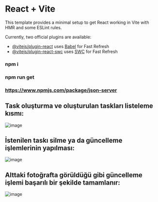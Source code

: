 # React + Vite

This template provides a minimal setup to get React working in Vite with HMR and some ESLint rules.

Currently, two official plugins are available:

- [@vitejs/plugin-react](https://github.com/vitejs/vite-plugin-react/blob/main/packages/plugin-react/README.md) uses [Babel](https://babeljs.io/) for Fast Refresh
- [@vitejs/plugin-react-swc](https://github.com/vitejs/vite-plugin-react-swc) uses [SWC](https://swc.rs/) for Fast Refresh

### npm i
### npm run get
### https://www.npmjs.com/package/json-server 

## Task oluşturma ve oluşturulan taskları listeleme kısmı:
![image](https://github.com/RabiaKuran/jira-application-with-react/assets/59939284/73481b89-fd9c-4e64-8e56-1eaa69b47359)

## İstenilen taskı silme ya da güncelleme işlemlerinin yapılması:
![image](https://github.com/RabiaKuran/jira-application-with-react/assets/59939284/f1ffc824-871f-4513-a3b3-4673bba0653d)

## Alttaki fotoğrafta görüldüğü gibi güncelleme işlemi başarılı bir şekilde tamamlanır: 
![image](https://github.com/RabiaKuran/jira-application-with-react/assets/59939284/6997967c-3105-4977-b1ec-2f9ad0d808f9)
